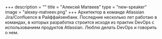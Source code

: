 +++
description = ""
title = "Алексей Матвеев"
type = "new-speaker"
image = "alexey-matveev.png"
+++
Архитектор в команде Atlassian Jira/Confluence в Райффайзенбанк. Последние несколько лет работаю в командах, в которых разработка строится исходя из практик DevOps с использованием продуктов Atlassian. Люблю делать DevOps и говорить о нем.